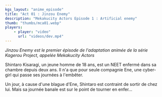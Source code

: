 ```yaml
---
kgs_layout: "anime_episode"
title: "Act 01 : Jinzou Enemy"
description: "Mekakucity Actors Episode 1 : Artificial enemy"
thumb: "thumbs/mca01.webp"
players:
    - player: "video"
      url: "videos/dev.mp4"
---
```


_Jinzou Enemy est le premier épisode de l'adaptation animée de la série Kagerou Project, appelée Mekakucity Actors_

Shintaro Kisaragi, un jeune homme de 18 ans, est un NEET enfermé dans sa chambre depuis deux ans. Il n'a que pour seule compagnie Ene, une cyber-girl qui passe ses journées à l'embêter.

Un jour, à cause d'une blague d'Ene, Shintaro est contraint de sortir de chez lui. Mais sa journée banale est sur le point de tourner en enfer...
